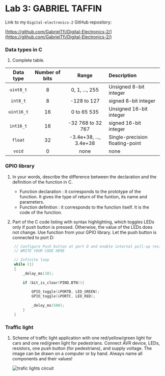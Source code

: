 # Lab 3: GABRIEL TAFFIN

Link to my `Digital-electronics-2` GitHub repository:

   [https://github.com/GabrielTfi/Digital-Electronics-2/](https://github.com/GabrielTfi/Digital-Electronics-2/)


### Data types in C

1. Complete table.

| **Data type** | **Number of bits** |       **Range**        | **Description**                 |
| :-----------: | :----------------: | :--------------------: | :------------------------------ |
|   `uint8_t`   |         8          |     0, 1, ..., 255     | Unsigned 8-bit integer          |
|   `int8_t`    |         8          |      -128 to 127       | signed 8-bit integer            |
|  `uint16_t`   |         16         |      0 to 65 535       | Unsigned 16-bit integer         |
|   `int16_t`   |         16         |   -32 768 to 32 767    | signed 16-bit integer           |
|    `float`    |         32         | -3.4e+38, ..., 3.4e+38 | Single-precision floating-point |
|    `void`     |         0          |          none          | none                            |


### GPIO library

1. In your words, describe the difference between the declaration and the definition of the function in C.
   * Function declaration : it corresponds to the prototype of the function. It gives the type of return of the funtion, its name and parameters.
   * Function definition : it corresponds to the function itself. It is the code of the function. 

2. Part of the C code listing with syntax highlighting, which toggles LEDs only if push button is pressed. Otherwise, the value of the LEDs does not change. Use function from your GPIO library. Let the push button is connected to port D:

```c
    // Configure Push button at port D and enable internal pull-up resistor
    // WRITE YOUR CODE HERE

    // Infinite loop
    while (1)
    {
        _delay_ms(10);
		
		if (bit_is_clear(PIND,BTN)){
			
			GPIO_toggle(&PORTB, LED_GREEN);
			GPIO_toggle(&PORTC, LED_RED);
			
			_delay_ms(500);
		}
    }
```


### Traffic light

1. Scheme of traffic light application with one red/yellow/green light for cars and one red/green light for pedestrians. Connect AVR device, LEDs, resistors, one push button (for pedestrians), and supply voltage. The image can be drawn on a computer or by hand. Always name all components and their values!

   ![trafic lights circuit](https://i.postimg.cc/NMtQKKYp/Capture.png)
